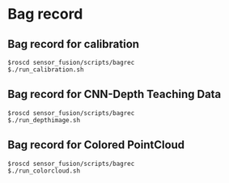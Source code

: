 # Bag record

## Bag record for calibration
```
$roscd sensor_fusion/scripts/bagrec
$./run_calibration.sh
```

## Bag record for CNN-Depth Teaching Data
```
$roscd sensor_fusion/scripts/bagrec
$./run_depthimage.sh
```

## Bag record for Colored PointCloud
```
$roscd sensor_fusion/scripts/bagrec
$./run_colorcloud.sh
```
